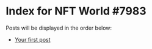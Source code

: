 # Index for NFT World #7983
Posts will be displayed in the order below:

- [Your first post](./001-first.md)

